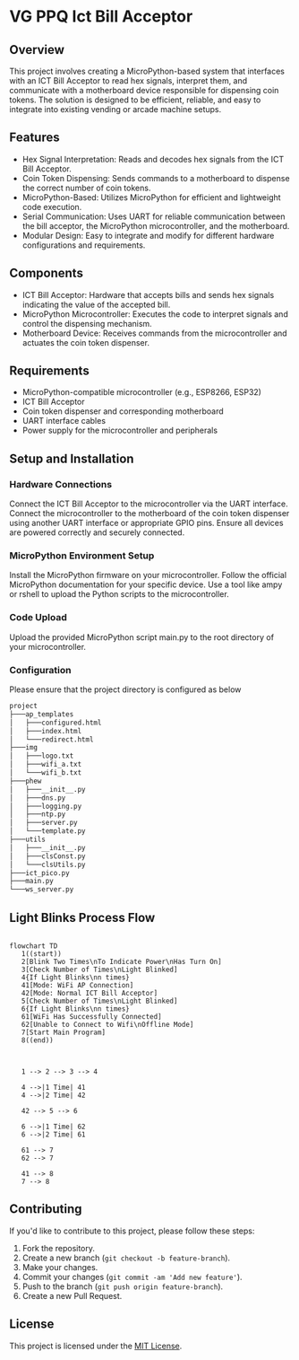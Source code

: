 
# VG PPQ Ict Bill Acceptor

## Overview

This project involves creating a MicroPython-based system that interfaces with an ICT Bill Acceptor to read hex signals, interpret them, and communicate with a motherboard device responsible for dispensing coin tokens. The solution is designed to be efficient, reliable, and easy to integrate into existing vending or arcade machine setups.

## Features

* Hex Signal Interpretation: Reads and decodes hex signals from the ICT Bill Acceptor.
* Coin Token Dispensing: Sends commands to a motherboard to dispense the correct number of coin tokens.
* MicroPython-Based: Utilizes MicroPython for efficient and lightweight code execution.
* Serial Communication: Uses UART for reliable communication between the bill acceptor, the MicroPython microcontroller, and the motherboard.
* Modular Design: Easy to integrate and modify for different hardware configurations and requirements.

## Components

* ICT Bill Acceptor: Hardware that accepts bills and sends hex signals indicating the value of the accepted bill.
* MicroPython Microcontroller: Executes the code to interpret signals and control the dispensing mechanism.
* Motherboard Device: Receives commands from the microcontroller and actuates the coin token dispenser.

## Requirements

* MicroPython-compatible microcontroller (e.g., ESP8266, ESP32)
* ICT Bill Acceptor
* Coin token dispenser and corresponding motherboard
* UART interface cables
* Power supply for the microcontroller and peripherals

## Setup and Installation

### Hardware Connections

Connect the ICT Bill Acceptor to the microcontroller via the UART interface.
Connect the microcontroller to the motherboard of the coin token dispenser using another UART interface or appropriate GPIO pins.
Ensure all devices are powered correctly and securely connected.

### MicroPython Environment Setup

Install the MicroPython firmware on your microcontroller. Follow the official MicroPython documentation for your specific device.
Use a tool like ampy or rshell to upload the Python scripts to the microcontroller.

### Code Upload

Upload the provided MicroPython script main.py to the root directory of your microcontroller.

### Configuration

Please ensure that the project directory is configured as below

```markdown
project
├───ap_templates
│   ├───configured.html
│   ├───index.html
│   └───redirect.html
├───img
│   ├───logo.txt
│   ├───wifi_a.txt
│   └───wifi_b.txt
├───phew
│   ├───__init__.py
│   ├───dns.py
│   ├───logging.py
│   ├───ntp.py
│   ├───server.py
│   └───template.py
├───utils
│   ├───__init__.py
│   ├───clsConst.py
│   └───clsUtils.py
├───ict_pico.py
├───main.py
└───ws_server.py
```

## Light Blinks Process Flow

```mermaid

flowchart TD
   1((start))
   2[Blink Two Times\nTo Indicate Power\nHas Turn On]
   3[Check Number of Times\nLight Blinked]
   4{If Light Blinks\nn times}
   41[Mode: WiFi AP Connection]
   42[Mode: Normal ICT Bill Acceptor]
   5[Check Number of Times\nLight Blinked]
   6{If Light Blinks\nn times}
   61[WiFi Has Successfully Connected]
   62[Unable to Connect to Wifi\nOffline Mode]
   7[Start Main Program]
   8((end))



   1 --> 2 --> 3 --> 4

   4 -->|1 Time| 41
   4 -->|2 Time| 42

   42 --> 5 --> 6

   6 -->|1 Time| 62
   6 -->|2 Time| 61

   61 --> 7
   62 --> 7

   41 --> 8
   7 --> 8

```

## Contributing

If you'd like to contribute to this project, please follow these steps:

1. Fork the repository.
2. Create a new branch (`git checkout -b feature-branch`).
3. Make your changes.
4. Commit your changes (`git commit -am 'Add new feature'`).
5. Push to the branch (`git push origin feature-branch`).
6. Create a new Pull Request.

## License

This project is licensed under the [MIT License](./MIT-LICENSE.txt).
